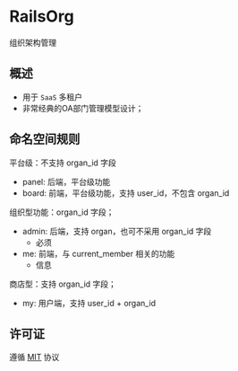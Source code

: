 # RailsOrg

组织架构管理

## 概述

* 用于 `SaaS` 多租户
* 非常经典的OA部门管理模型设计；

## 命名空间规则
平台级：不支持 organ_id 字段
* panel: 后端，平台级功能
* board: 前端，平台级功能，支持 user_id，不包含 organ_id

组织型功能：organ_id 字段；
* admin: 后端，支持 organ，也可不采用 organ_id 字段
  - 必须
* me: 前端，与 current_member 相关的功能
  - 信息

商店型：支持 organ_id 字段；
* my: 用户端，支持 user_id + organ_id


## 许可证
遵循 [MIT](https://opensource.org/licenses/MIT) 协议
